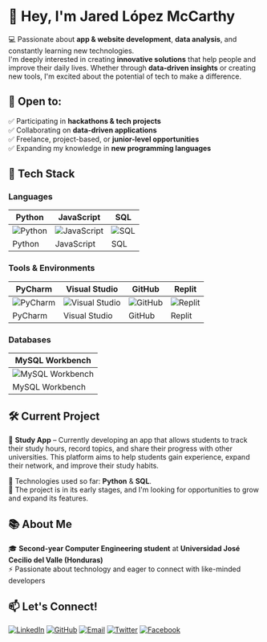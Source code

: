 # 👋 Hey, I'm Jared López McCarthy  

💻 Passionate about **app & website development**, **data analysis**, and constantly learning new technologies.  
I'm deeply interested in creating **innovative solutions** that help people and improve their daily lives. Whether through **data-driven insights** or creating new tools, I'm excited about the potential of tech to make a difference.  

## 🌟 Open to:  
✅ Participating in **hackathons & tech projects**  
✅ Collaborating on **data-driven applications**  
✅ Freelance, project-based, or **junior-level opportunities**  
✅ Expanding my knowledge in **new programming languages**  

## 🚀 Tech Stack  

### Languages  
| Python | JavaScript | SQL |
|--------|------------|-----|
| ![Python](https://img.shields.io/badge/Python-%233776AB.svg?style=for-the-badge&logo=python&logoColor=white) | ![JavaScript](https://img.shields.io/badge/JavaScript-%23323330.svg?style=for-the-badge&logo=javascript&logoColor=F7DF1E) | ![SQL](https://img.shields.io/badge/SQL-%234479A1.svg?style=for-the-badge&logo=mysql&logoColor=white) |
| Python | JavaScript | SQL |

### Tools & Environments  
| PyCharm | Visual Studio | GitHub | Replit |
|---------|---------------|--------|--------|
| ![PyCharm](https://img.shields.io/badge/PyCharm-%234B4B6A.svg?style=for-the-badge&logo=jetbrains&logoColor=white) | ![Visual Studio](https://img.shields.io/badge/Visual%20Studio-%235C2D91.svg?style=for-the-badge&logo=visualstudio&logoColor=white) | ![GitHub](https://img.shields.io/badge/GitHub-%23181717.svg?style=for-the-badge&logo=github&logoColor=white) | ![Replit](https://img.shields.io/badge/Replit-%23000000.svg?style=for-the-badge&logo=replit&logoColor=white) |
| PyCharm | Visual Studio | GitHub | Replit |

### Databases  
| MySQL Workbench |
|-----------------|
| ![MySQL Workbench](https://img.shields.io/badge/MySQL%20Workbench-%234479A1.svg?style=for-the-badge&logo=mysql&logoColor=white) |
| MySQL Workbench |




## 🛠️ Current Project  
🚧 **Study App** – Currently developing an app that allows students to track their study hours, record topics, and share their progress with other universities. This platform aims to help students gain experience, expand their network, and improve their study habits.  

🔧 Technologies used so far: **Python** & **SQL**.  
🔄 The project is in its early stages, and I'm looking for opportunities to grow and expand its features.

## 📚 About Me  
🎓 **Second-year Computer Engineering student** at **Universidad José Cecilio del Valle (Honduras)**  
⚡ Passionate about technology and eager to connect with like-minded developers  
 
## 📫 Let's Connect!  
[![LinkedIn](https://img.shields.io/badge/LinkedIn-%230077B5.svg?style=for-the-badge&logo=linkedin&logoColor=white)](https://www.linkedin.com/in/tu-perfil/)  [![GitHub](https://img.shields.io/badge/GitHub-%23181717.svg?style=for-the-badge&logo=github&logoColor=white)](https://github.com/McCode)  [![Email](https://img.shields.io/badge/Email-%23D14836.svg?style=for-the-badge&logo=gmail&logoColor=white)](mailto:tuemail@gmail.com)  [![Twitter](https://img.shields.io/badge/Twitter-%231DA1F2.svg?style=for-the-badge&logo=twitter&logoColor=white)](https://twitter.com/tu_usuario)  [![Facebook](https://img.shields.io/badge/Facebook-%231877F2.svg?style=for-the-badge&logo=facebook&logoColor=white)](https://www.facebook.com/tu_usuario)


